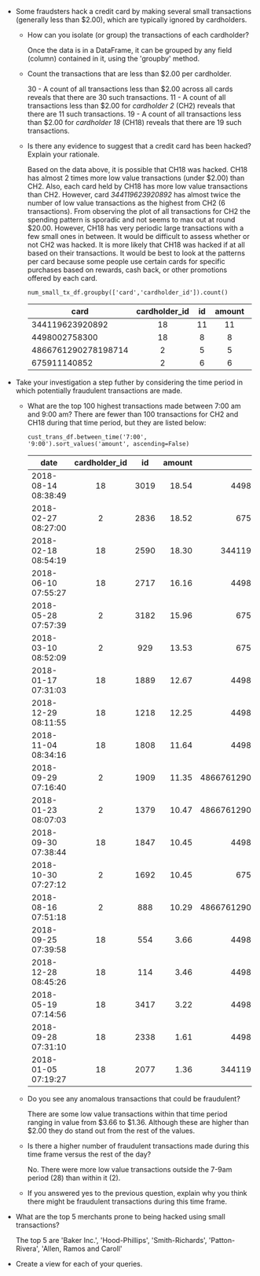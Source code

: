 * Some fraudsters hack a credit card by making several small transactions (generally less than $2.00), which are typically ignored by cardholders. 

  * How can you isolate (or group) the transactions of each cardholder?
    
    Once the data is in a DataFrame, it can be grouped by any field (column) contained in it, using the 'groupby' method. 

  * Count the transactions that are less than $2.00 per cardholder. 

    30 - A count of all transactions less than $2.00 across all cards reveals that there are 30 such transactions.
    11 - A count of all transactions less than $2.00 for *cardholder 2* (CH2) reveals that there are 11 such transactions.
    19 - A count of all transactions less than $2.00 for *cardholder 18* (CH18) reveals that there are 19 such transactions.
    
  * Is there any evidence to suggest that a credit card has been hacked? Explain your rationale.

    Based on the data above, it is possible that CH18 was hacked. CH18 has almost 2 times more low value transactions (under $2.00) than CH2. Also, each card held by CH18 has more low value transactions than CH2. However, card *344119623920892* has almost twice the number of low value transactions as the highest from CH2 (6 transactions). From observing the plot of all transactions for CH2 the spending pattern is sporadic and not seems to max out at round $20.00. However, CH18 has very periodic large transactions with a few small ones in between. It would be difficult to assess whether or not CH2 was hacked. It is more likely that CH18 was hacked if at all based on their transactions. It would be best to look at the patterns per card because some people use certain cards for specific purchases based on rewards, cash back, or other promotions offered by each card.
  
    `num_small_tx_df.groupby(['card','cardholder_id']).count()`
    
    |card|cardholder_id|id|amount|merchant_id|
    |--|:----:|:---------:|:--:|:-----------:|
    |344119623920892|18|11|11|11|
    |4498002758300|18|8|8|8|
    |4866761290278198714|2|5|5|5|
    |675911140852|2|6|6|6|

* Take your investigation a step futher by considering the time period in which potentially fraudulent transactions are made. 

  * What are the top 100 highest transactions made between 7:00 am and 9:00 am?
    There are fewer than 100 transactions for CH2 and CH18 during that time period, but they are listed below:

    `cust_trans_df.between_time('7:00', '9:00').sort_values('amount', ascending=False)`

    |date|cardholder_id|id|amount|card|id_merchant|
    |----|:-----------:|:-:|-----:|---:|:---------:|
    |2018-08-14 08:38:49|18|3019|18.54|4498002758300|55|
    |2018-02-27 08:27:00|2|2836|18.52|675911140852|6|
    |2018-02-18 08:54:19|18|2590|18.30|344119623920892|69|
    |2018-06-10 07:55:27|18|2717|16.16|4498002758300|10|
    |2018-05-28 07:57:39|2|3182|15.96|675911140852|128|
    |2018-03-10 08:52:09|2|929|13.53|675911140852|109|
    |2018-01-17 07:31:03|18|1889|12.67|4498002758300|89|
    |2018-12-29 08:11:55|18|1218|12.25|4498002758300|6|
    |2018-11-04 08:34:16|18|1808|11.64|4498002758300|9|
    |2018-09-29 07:16:40|2|1909|11.35|4866761290278198714|55|
    |2018-01-23 08:07:03|2|1379|10.47|4866761290278198714|7|
    |2018-09-30 07:38:44|18|1847|10.45|4498002758300|73|
    |2018-10-30 07:27:12|2|1692|10.45|675911140852|1|
    |2018-08-16 07:51:18|2|888|10.29|4866761290278198714|57|
    |2018-09-25 07:39:58|18|554|3.66|4498002758300|73|
    |2018-12-28 08:45:26|18|114|3.46|4498002758300|82|
    |2018-05-19 07:14:56|18|3417|3.22|4498002758300|2|
    |2018-09-28 07:31:10|18|2338|1.61|4498002758300|85|
    |2018-01-05 07:19:27|18|2077|1.36|344119623920892|30|

  * Do you see any anomalous transactions that could be fraudulent?
    
    There are some low value transactions within that time period ranging in value from $3.66 to $1.36. Although these are higher than $2.00 they do stand out from the rest of the values.

  * Is there a higher number of fraudulent transactions made during this time frame versus the rest of the day?

    No. There were more low value transactions outside the 7-9am period (28) than within it (2).

  * If you answered yes to the previous question, explain why you think there might be fraudulent transactions during this time frame.

* What are the top 5 merchants prone to being hacked using small transactions?

    The top 5 are 'Baker Inc.', 'Hood-Phillips', 'Smith-Richards', 'Patton-Rivera', 'Allen, Ramos and Caroll'

* Create a view for each of your queries.
